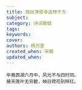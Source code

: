 ```yaml
---
title: 晓出净慈寺送林子方
subject: 
category: 诗词歌赋
tags: 
keywords: 
cover: 
authors: 杨万里
created_when: 宋朝
updated_when: 
---
```


```
毕竟西湖六月中，风光不与四时同。
接天莲叶无穷碧，映日荷花别样红。
```
